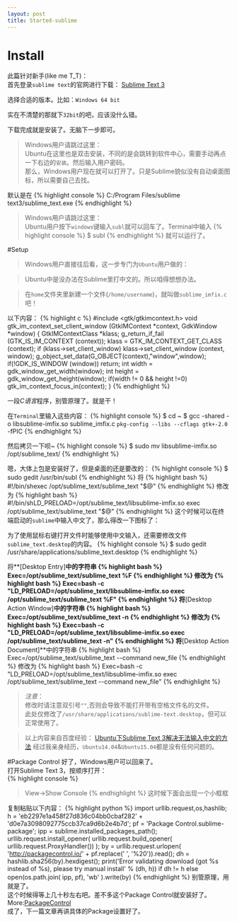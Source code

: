 ```yaml
---
layout: post
title: Started-sublime
---
```


# Install
此篇针对新手(like me T_T)：   
首先登录`sublime text`的官网进行下载：
[Sublime Text 3](http://www.sublimetext.com/3)

选择合适的版本。比如：`Windows 64 bit`

实在不清楚的那就下`32bit`的吧，应该没什么错。

下载完成就是安装了。无脑下一步即可。

> Windows用户请跳过这里：   
> Ubuntu在这里也是双击安装，不同的是会跳转到软件中心，需要手动再点一下右边的`安装`。然后输入用户密码。   
> 那么，Windows用户现在就可以打开了。只是Sublime貌似没有自动桌面图标，所以需要自己去找。

默认是在
{% highlight console %}
C:/Program Files/sublime text3/sublime_text.exe
{% endhighlight %}

> Windows用户请跳过这里：   
> Ubuntu用户按下`windows`键输入`subl`就可以回车了。Terminal中输入
{% highlight console %}
> $ subl
{% endhighlight %}
> 就可以运行了。

#Setup

> Windows用户直接往后看，这一步专门为`Ubuntu`用户做的：

> Ubuntu中是没办法在Sublime里打中文的。所以咱得想想办法。

> 在`home`文件夹里新建一个文件(`/home/username`)，就叫做`sublime_imfix.c`吧！

以下内容：
{% highlight c %}
#include <gtk/gtkimcontext.h>
void gtk_im_context_set_client_window (GtkIMContext *context,
         GdkWindow    *window)
{
 GtkIMContextClass *klass;
 g_return_if_fail (GTK_IS_IM_CONTEXT (context));
 klass = GTK_IM_CONTEXT_GET_CLASS (context);
 if (klass->set_client_window)
   klass->set_client_window (context, window);
 g_object_set_data(G_OBJECT(context),"window",window);
 if(!GDK_IS_WINDOW (window))
   return;
 int width = gdk_window_get_width(window);
 int height = gdk_window_get_height(window);
 if(width != 0 && height !=0)
   gtk_im_context_focus_in(context);
}
{% endhighlight %}

一段*C语言*程序，别管原理了。就是干！

在`Terminal`里输入这些内容：
{% highlight console %}
$ cd ~
$ gcc -shared -o libsublime-imfix.so sublime_imfix.c  `pkg-config --libs --cflags gtk+-2.0` -fPIC
{% endhighlight %}

然后拷贝一下呗~
{% highlight console %}
$ sudo mv libsublime-imfix.so /opt/sublime_text/
{% endhighlight %}

嗯，大体上包是安装好了，但是桌面的还是要改的：
{% highlight console %}
$ sudo gedit /usr/bin/subl
{% endhighlight %}
将
{% highlight bash %}
#!/bin/shexec /opt/sublime_text/sublime_text "$@"
{% endhighlight %}
修改为
{% highlight bash %}
#!/bin/shLD_PRELOAD=/opt/sublime_text/libsublime-imfix.so exec /opt/sublime_text/sublime_text "$@"
{% endhighlight %}
这个时候可以在终端启动的`sublime`中输入中文了，那么得改一下图标了：

为了使用鼠标右键打开文件时能够使用中文输入，还需要修改文件`sublime_text.desktop`的内容。
{% highlight console %}
$ sudo gedit /usr/share/applications/sublime_text.desktop
{% endhighlight %}

将**[Desktop Entry]**中的字符串
{% highlight bash %}
Exec=/opt/sublime_text/sublime_text %F
{% endhighlight %}
修改为
{% highlight bash %}
Exec=bash -c "LD_PRELOAD=/opt/sublime_text/libsublime-imfix.so exec /opt/sublime_text/sublime_text %F"
{% endhighlight %}
将**[Desktop Action Window]**中的字符串
{% highlight bash %}
Exec=/opt/sublime_text/sublime_text -n
{% endhighlight %}
修改为
{% highlight bash %}
Exec=bash -c "LD_PRELOAD=/opt/sublime_text/libsublime-imfix.so exec /opt/sublime_text/sublime_text -n"
{% endhighlight %}
将**[Desktop Action Document]**中的字符串
{% highlight bash %}
Exec=/opt/sublime_text/sublime_text --command new_file
{% endhighlight %}
修改为
{% highlight bash %}
Exec=bash -c "LD_PRELOAD=/opt/sublime_text/libsublime-imfix.so exec /opt/sublime_text/sublime_text --command new_file"
{% endhighlight %}
> *注意*：   
> 修改时请注意双引号`""`,否则会导致不能打开带有空格文件名的文件。   
> 此处仅修改了`/usr/share/applications/sublime-text.desktop`，但可以正常使用了。

> 以上内容来自百度经验：
> [Ubuntu下Sublime Text 3解决无法输入中文的方法](http://jingyan.baidu.com/article/f3ad7d0ff8731609c3345b3b.html)
> 经过我亲身经历，`Ubuntu14.04`&`Ubuntu15.04`都是没有任何问题的。

#Package Control
好了，Windows用户可以回来了。   
打开Sublime Text 3，按顺序打开：   
{% highlight console %}
> View->Show Console
{% endhighlight %}
这时候下面会出现一个小框框

复制粘贴以下内容：
{% highlight python %}
import urllib.request,os,hashlib; h = 'eb2297e1a458f27d836c04bb0cbaf282' + 'd0e7a3098092775ccb37ca9d6b2e4b7d'; pf = 'Package Control.sublime-package'; ipp = sublime.installed_packages_path(); urllib.request.install_opener( urllib.request.build_opener( urllib.request.ProxyHandler()) ); by = urllib.request.urlopen( 'http://packagecontrol.io/' + pf.replace(' ', '%20')).read(); dh = hashlib.sha256(by).hexdigest(); print('Error validating download (got %s instead of %s), please try manual install' % (dh, h)) if dh != h else open(os.path.join( ipp, pf), 'wb' ).write(by)
{% endhighlight %}
别管原理，用就是了。   
这个时候得等上几十秒左右吧。差不多这个Package Control就安装好了。   
More:[PackageControl](http://packagecontrol.io)   
成了，下一篇文章再讲具体的Package设置好了。